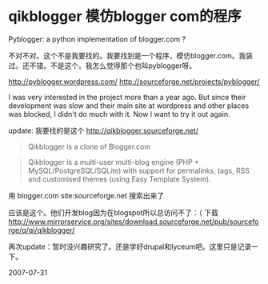 # qikblogger 模仿blogger com的程序

Pyblogger: a python implementation of blogger.com ?

不对不对。这个不是我要找的。我要找到是一个程序，模仿blogger.com。我装过。还不错。不是这个。我怎么觉得那个也叫pyblogger呀。

http://pyblogger.wordpress.com/
http://sourceforge.net/projects/pyblogger/

I was very interested in the project more than a year ago. But since their development was slow and their main site at wordpress and other places was blocked, I didn't do much with it. Now I want to try it out again.

update: 我要找的是这个 http://qikblogger.sourceforge.net/
> Qikblogger is a clone of Blogger.com

> Qikblogger is a multi-user multi-blog engine (PHP + MySQL/PostgreSQL/SQLite) with support for permalinks, tags, RSS and customised themes (using Easy Template System). 

用 blogger.com site:sourceforge.net 搜索出来了

应该是这个。他们开发blog因为在blogspot所以总访问不了：（
下载 http://www.mirrorservice.org/sites/download.sourceforge.net/pub/sourceforge/q/qi/qikblogger/

再次update：暂时没兴趣研究了。还是学好drupal和lyceum吧。这里只是记录一下。


2007-07-31